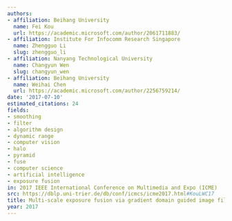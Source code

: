 ```yaml
---
authors:
- affiliation: Beihang University
  name: Fei Kou
  url: https://academic.microsoft.com/author/2061711883/
- affiliation: Institute For Infocomm Research Singapore
  name: Zhengguo Li
  slug: zhengguo_li
- affiliation: Nanyang Technological University
  name: Changyun Wen
  slug: changyun_wen
- affiliation: Beihang University
  name: Weihai Chen
  url: https://academic.microsoft.com/author/2256759214/
date: '2017-07-10'
estimated_citations: 24
fields:
- smoothing
- filter
- algorithm design
- dynamic range
- computer vision
- halo
- pyramid
- fuse
- computer science
- artificial intelligence
- exposure fusion
in: 2017 IEEE International Conference on Multimedia and Expo (ICME)
src: https://dblp.uni-trier.de/db/conf/icmcs/icme2017.html#KouLWC17
title: Multi-scale exposure fusion via gradient domain guided image filtering
year: 2017
---
```

